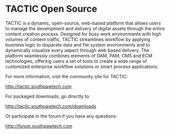 TACTIC Open Source
==================


TACTIC is a dynamic, open-source, web-based platform that allows users to manage the development and delivery of digital
assets through the entire content creation process. Designed for busy work environments with high volumes of content
traffic, TACTIC streamlines workflow by applying business logic to disparate data and file system environments and to
dynamically visualize every aspect through web based delivery. The platform seamlessly combines elements of DAM, PAM, CMS
and ECM technologies, offering users a set of tools to create a wide range of customized enterprise workflow solutions or
smart process applications.

For more information, visit the community site for TACTIC:

http://tactic.southpawtech.com

For packaged downloads, go directly to:

http://tactic.southpawtech.com/downloads

Or participate in the forum if you have any questions:

http://forum.southpawtech.com
